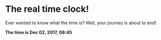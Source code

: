 # The real time clock!

Ever wanted to know what the time is? Well, your journey is about to end!

**The time is Dec 02, 2017, 08:45**
